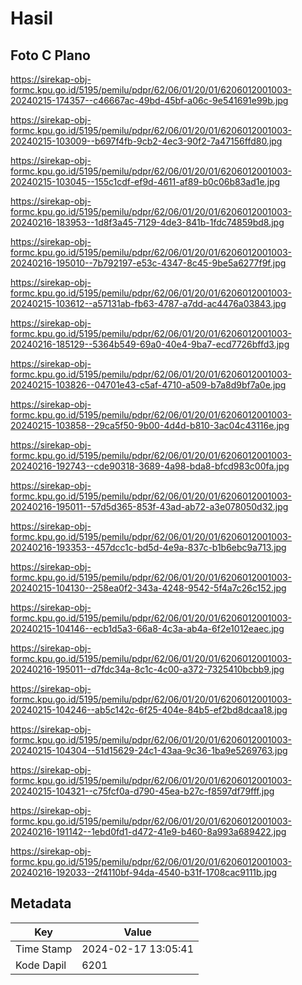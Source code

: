 # Hasil

## Foto C Plano

https://sirekap-obj-formc.kpu.go.id/5195/pemilu/pdpr/62/06/01/20/01/6206012001003-20240215-174357--c46667ac-49bd-45bf-a06c-9e541691e99b.jpg

https://sirekap-obj-formc.kpu.go.id/5195/pemilu/pdpr/62/06/01/20/01/6206012001003-20240215-103009--b697f4fb-9cb2-4ec3-90f2-7a47156ffd80.jpg

https://sirekap-obj-formc.kpu.go.id/5195/pemilu/pdpr/62/06/01/20/01/6206012001003-20240215-103045--155c1cdf-ef9d-4611-af89-b0c06b83ad1e.jpg

https://sirekap-obj-formc.kpu.go.id/5195/pemilu/pdpr/62/06/01/20/01/6206012001003-20240216-183953--1d8f3a45-7129-4de3-841b-1fdc74859bd8.jpg

https://sirekap-obj-formc.kpu.go.id/5195/pemilu/pdpr/62/06/01/20/01/6206012001003-20240216-195010--7b792197-e53c-4347-8c45-9be5a6277f9f.jpg

https://sirekap-obj-formc.kpu.go.id/5195/pemilu/pdpr/62/06/01/20/01/6206012001003-20240215-103612--a57131ab-fb63-4787-a7dd-ac4476a03843.jpg

https://sirekap-obj-formc.kpu.go.id/5195/pemilu/pdpr/62/06/01/20/01/6206012001003-20240216-185129--5364b549-69a0-40e4-9ba7-ecd7726bffd3.jpg

https://sirekap-obj-formc.kpu.go.id/5195/pemilu/pdpr/62/06/01/20/01/6206012001003-20240215-103826--04701e43-c5af-4710-a509-b7a8d9bf7a0e.jpg

https://sirekap-obj-formc.kpu.go.id/5195/pemilu/pdpr/62/06/01/20/01/6206012001003-20240215-103858--29ca5f50-9b00-4d4d-b810-3ac04c43116e.jpg

https://sirekap-obj-formc.kpu.go.id/5195/pemilu/pdpr/62/06/01/20/01/6206012001003-20240216-192743--cde90318-3689-4a98-bda8-bfcd983c00fa.jpg

https://sirekap-obj-formc.kpu.go.id/5195/pemilu/pdpr/62/06/01/20/01/6206012001003-20240216-195011--57d5d365-853f-43ad-ab72-a3e078050d32.jpg

https://sirekap-obj-formc.kpu.go.id/5195/pemilu/pdpr/62/06/01/20/01/6206012001003-20240216-193353--457dcc1c-bd5d-4e9a-837c-b1b6ebc9a713.jpg

https://sirekap-obj-formc.kpu.go.id/5195/pemilu/pdpr/62/06/01/20/01/6206012001003-20240215-104130--258ea0f2-343a-4248-9542-5f4a7c26c152.jpg

https://sirekap-obj-formc.kpu.go.id/5195/pemilu/pdpr/62/06/01/20/01/6206012001003-20240215-104146--ecb1d5a3-66a8-4c3a-ab4a-6f2e1012eaec.jpg

https://sirekap-obj-formc.kpu.go.id/5195/pemilu/pdpr/62/06/01/20/01/6206012001003-20240216-195011--d7fdc34a-8c1c-4c00-a372-7325410bcbb9.jpg

https://sirekap-obj-formc.kpu.go.id/5195/pemilu/pdpr/62/06/01/20/01/6206012001003-20240215-104246--ab5c142c-6f25-404e-84b5-ef2bd8dcaa18.jpg

https://sirekap-obj-formc.kpu.go.id/5195/pemilu/pdpr/62/06/01/20/01/6206012001003-20240215-104304--51d15629-24c1-43aa-9c36-1ba9e5269763.jpg

https://sirekap-obj-formc.kpu.go.id/5195/pemilu/pdpr/62/06/01/20/01/6206012001003-20240215-104321--c75fcf0a-d790-45ea-b27c-f8597df79fff.jpg

https://sirekap-obj-formc.kpu.go.id/5195/pemilu/pdpr/62/06/01/20/01/6206012001003-20240216-191142--1ebd0fd1-d472-41e9-b460-8a993a689422.jpg

https://sirekap-obj-formc.kpu.go.id/5195/pemilu/pdpr/62/06/01/20/01/6206012001003-20240216-192033--2f4110bf-94da-4540-b31f-1708cac9111b.jpg


## Metadata

| Key        | Value               |
| ---------- | ------------------- |
| Time Stamp | 2024-02-17 13:05:41 |
| Kode Dapil | 6201                |



